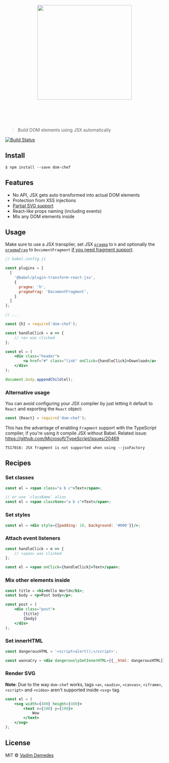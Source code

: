<h1 align="center">
  <br>
  <img width="300" src="media/logo.png">
  <br>
  <br>
	<br>
</h1>

> Build DOM elements using JSX automatically

[![Build Status](https://travis-ci.org/vadimdemedes/dom-chef.svg?branch=master)](https://travis-ci.org/vadimdemedes/dom-chef)


## Install

```
$ npm install --save dom-chef
```


## Features

- No API, JSX gets auto transformed into actual DOM elements
- Protection from XSS injections
- [Partial SVG support](#render-svg)
- React-like props naming (including events)
- Mix any DOM elements inside


## Usage

Make sure to use a JSX transpiler, set JSX [`pragma`](https://babeljs.io/docs/en/next/babel-plugin-transform-react-jsx.html#pragma)
to `h` and optionally the [`pragmaFrag`](https://babeljs.io/docs/en/next/babel-plugin-transform-react-jsx.html#pragmafrag)
to `DocumentFragment` [if you need fragment support](https://reactjs.org/blog/2017/11/28/react-v16.2.0-fragment-support.html).

```js
// babel.config.js

const plugins = [
  [
    '@babel/plugin-transform-react-jsx',
    {
      pragma: 'h',
      pragmaFrag: 'DocumentFragment',
    }
  ]
];

// ...
```

```jsx
const {h} = require('dom-chef');

const handleClick = e => {
	// <a> was clicked
};

const el = (
	<div class="header">
		<a href="#" class="link" onClick={handleClick}>Download</a>
	</div>
);

document.body.appendChild(el);
```

### Alternative usage

You can avoid configuring your JSX compiler by just letting it default to `React` and exporting the `React` object:

```js
const {React} = require('dom-chef');
```

This has the advantage of enabling `Fragment` support with the TypeScript compiler, if you're using it compile JSX without Babel. Related issue: https://github.com/Microsoft/TypeScript/issues/20469

```
TS17016: JSX fragment is not supported when using --jsxFactory
```

## Recipes

### Set classes

```jsx
const el = <span class="a b c">Text</span>;

// or use `className` alias
const el = <span className="a b c">Text</span>;
```

### Set styles

```jsx
const el = <div style={{padding: 10, background: '#000'}}/>;
```

### Attach event listeners

```jsx
const handleClick = e => {
	// <span> was clicked
};

const el = <span onClick={handleClick}>Text</span>;
```

### Mix other elements inside

```jsx
const title = <h1>Hello World</h1>;
const body = <p>Post body</p>;

const post = (
	<div class="post">
		{title}
		{body}
	</div>
);
```

### Set innerHTML

```jsx
const dangerousHTML = '<script>alert();</script>';

const wannaCry = <div dangerouslySetInnerHTML={{__html: dangerousHTML}}/>;
```

### Render SVG

**Note**: Due to the way `dom-chef` works, tags `<a>`, `<audio>`, `<canvas>`, `<iframe>`, `<script>` and `<video>` aren't supported inside `<svg>` tag.

```jsx
const el = (
	<svg width={400} height={400}>
		<text x={100} y={100}>
			Wow
		</text>
	</svg>
);
```


## License

MIT © [Vadim Demedes](https://github.com/vadimdemedes)
